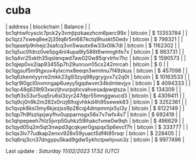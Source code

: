 # cuba

| address | blockchain | Balance |
| bc1qhtwfcysclc7pck2y3vmjtpzkaezhcm6perc99x | bitcoin | $ 13353784 | 
| bc1qzz7xweq8ee2j35tq6r5m687kctq9huskt50edv | bitcoin | $ 798321 | 
| bc1qaselp9nhejc3safcq3vn5wautx6w33x0llk7dl | bitcoin | $ 1162302 | 
| bc1q5uc0fdnz0ve5pg4nl4upa9ly586t6wmnghfe7x | bitcoin | $ 983731 | 
| bc1q4vr25xkth35qslenqwd7aw020w85qrvlrhv7hc | bitcoin | $ 1590573 | 
| bc1qjep0vx2lap93455p7h29unruvr05cs242mrcah | bitcoin | $ 0 | 
| bc1qgsuf5m9tgxuv4ylxcmx8eeqn3wmlmu7f49zkus | bitcoin | $ 457098 | 
| bc1q6zkemtyyrre2mkk23g93zyq98ygrygvx7z2q0t | bitcoin | $ 10163533 | 
| bc1qr9l0gcl0nvmngap6ueyy5gqdwvm34kdmtevjyx | bitcoin | $ 4094333 | 
| bc1qc48q628t93xwzljtvurpqhcvahvesadpwqtsza | bitcoin | $ 134309 | 
| bc1qft3s53ur5uq5ru6sl3zyr247dpr55mnggwucd3 | bitcoin | $ 4309411 | 
| bc1q9cj0n9k2m282x0nzj6lhqjvhkkd4h95sewek83 | bitcoin | $ 3252361 | 
| bc1qvpk8ksl3my6kjezjss9p28cqj4dmpmmjx5yl3y | bitcoin | $ 8122149 | 
| bc1qp7h9fszlqxjwyfhv0upparnsgx56x7v7wfx4x7 | bitcoin | $ 692419 | 
| bc1qhpepeeh7hlz5jvrp50uhkz59lhakcfvme0w9qh | bitcoin | $ 496629 | 
| bc1qyd05q2m5qt3nwpd3gcqkyer0gspqx5p6evcf7h | bitcoin | $ 333777 | 
| bc1qs3lv77udkap2enxv928x59yuact5df4t95rsqr | bitcoin | $ 228405 | 
| bc1q6rsj3cn37dngypu5kad9gdw5ykhctpwhjvun3z | bitcoin | $ 9977496 | 

Last update : _Saturday 11/02/2023 17.52 (UTC)_ 

